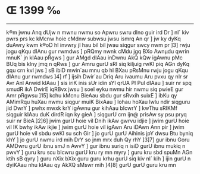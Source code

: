 # Œ 1399 ‰
---
k®m jwnu Anq dUjw n mwnu nwmu so Apwru swru dIno guir ird Dr ] nl´
kiv pwrs prs kc kMcnw hoie cMdnw subwsu jwsu ismrq An qr ] jw ky
dyKq duAwry kwm k®oD hI invwry jI hau bil bil jwau siqgur swcy nwm pr
]3] rwju jogu qKqu dIAnu gur rwmdws ] pRQmy nwnk cMdu jgq BXo Awnµdu
qwrin mnuK´ jn kIAau pRgws ] gur AMgd dIAau inDwnu AkQ kQw igAwnu
pMc BUq bis kIny jmq n qRws ] gur Amru gurU sRI siq kiljuig rwKI piq
AGn dyKq gqu crn kvl jws ] sB ibiD mwin´au mnu qb hI BXau pRsMnu
rwju jogu qKqu dIAnu gur rwmdws ]4] rf ] ijsih Dwir´au Driq Aru
ivaumu Aru pvxu qy nIr sr Avr Anl Anwid kIAau ] sis iriK inis
sUr idin sYl qrUA Pl Pul dIAau ] suir nr spq smudR ikA DwirE
iqRBvx jwsu ] soeI eyku nwmu hir nwmu siq pwieE gur Amr pRgwsu ]15]
kchu kMcnu BieAau sbdu gur sRvxih suixE ] ibKu qy AMimRqu huXau nwmu
siqgur muiK BixAau ] lohau hoXau lwlu ndir siqguru jid DwrY ] pwhx
mwxk krY igAwnu gur kihAau bIcwrY ] kwThu sRIKMf siqguir kIAau duK
dirdR iqn ky gieA ] siqgurU crn ijn@ prisAw sy psu pryq suir nr
BieA ]2]6] jwim gurU hoie vil Dnih ikAw gwrvu idjie ] jwim gurU
hoie vil lK bwhy ikAw ikjie ] jwim gurU hoie vil igAwn Aru iDAwn
Ann pir ] jwim gurU hoie vil sbdu swKI su sch Gir ] jo gurU gurU
Aihinis jpY dwsu Btu byniq khY ] jo gurU nwmu ird mih DrY so jnm mrx
duh Qy rhY ]3]7] gur ibnu Goru AMDwru gurU ibnu smJ n AwvY ] gur ibnu
suriq n isiD gurU ibnu mukiq n pwvY ] guru kru scu bIcwru gurU kru ry mn
myry ] guru kru sbd spuMn AGn ktih sB qyry ] guru nXix bXix guru guru
krhu gurU siq kiv nl´ kih ] ijin gurU n dyiKAau nhu kIAau qy AkXQ
sMswr mih ]4]8] gurU gurU guru kru mn
####
